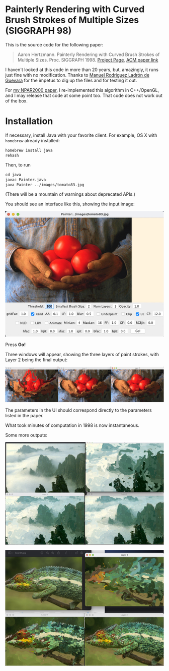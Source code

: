 # Painterly Rendering with Curved Brush Strokes of Multiple Sizes (SIGGRAPH 98)

This is the source code for the following paper:

> Aaron Hertzmann. Painterly Rendering with Curved Brush Strokes of Multiple Sizes. Proc. SIGGRAPH 1998. [Project Page](https://mrl.cs.nyu.edu/publications/painterly98/), [ACM paper link](https://dl.acm.org/doi/10.1145/280814.280951)

I haven't looked at this code in more than 20 years, but, amazingly, it runs just fine with no modification.   Thanks to [Manuel Rodriguez Ladrón de  Guevara](https://github.com/manuelladron) for the impetus to dig up the files and for testing it out.

For [my NPAR2000 paper](https://mrl.cs.nyu.edu/publications/painterly-video/), I re-implemented this algorithm in C++/OpenGL, and I may release that code at some point too. That code does not work out of the box.


# Installation

If necessary, install Java with your favorite client. For example, OS X with `homebrew` already installed:

```
homebrew install java
rehash
```

Then, to run
```
cd java
javac Painter.java
java Painter ../images/tomato83.jpg
```
(There will be a mountain of warnings about deprecated APIs.)

You should see an interface like this, showing the input image:

![painter UI](images/ui.jpg)

Press **Go!**

Three windows will appear, showing the three layers of paint strokes, with Layer 2 being the final output:

![painter output](images/tomatolayers.jpg)

The parameters in the UI should correspond directly to the parameters listed in the paper.

What took minutes of computation in 1998 is now instantaneous.

Some more outputs:

![HuangShan layers](images/hs-layers.jpg)

![Lizard layers](images/lizardlayers.jpg)
